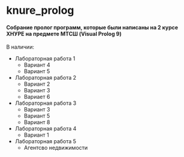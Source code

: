 ﻿# knure_prolog
#### Собрание пролог программ, которые были написаны на 2 курсе ХНУРЕ на предмете МТСШ (Visual Prolog 9)
В наличии:
- Лабораторная работа 1
    - Вариант 4
    - Вариант 5
- Лабораторная работа 2
    - Вариант 2
    - Вариант 3
    - Вариает 6
- Лабораторная работа 3
    - Вариант 3
    - Вариант 5
    - Вариант 8
- Лабораторная работа 4
    - Вариант 1
- Лабораторная работа 5
    - Агентсво недвижимости